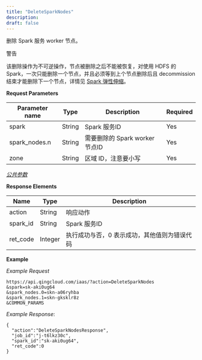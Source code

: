 ```yaml
---
title: "DeleteSparkNodes"
description: 
draft: false
---
```




删除 Spark 服务 worker 节点。

警告

该删除操作为不可逆操作，节点被删除之后不能被恢复，对使用 HDFS 的 Spark，一次只能删除一个节点，并且必须等到上个节点删除后且 decommission 结束才能删除下一个节点，详情见 [Spark 弹性伸缩](https://docs.qingcloud.com/product/big_data/spark.html#id6)。

**Request Parameters**

| Parameter name | Type | Description | Required |
| --- | --- | --- | --- |
| spark | String | Spark 服务ID | Yes |
| spark_nodes.n | String | 需要删除的 Spark worker 节点ID | Yes |
| zone | String | 区域 ID，注意要小写 | Yes |

[_公共参数_](../../../parameters/)

**Response Elements**

| Name | Type | Description |
| --- | --- | --- |
| action | String | 响应动作 |
| spark_id | String | Spark 服务ID |
| ret_code | Integer | 执行成功与否，0 表示成功，其他值则为错误代码 |

**Example**

_Example Request_

```
https://api.qingcloud.com/iaas/?action=DeleteSparkNodes
&spark=sk-aki0ug64
&spark_nodes.0=skn-a06ryhba
&spark_nodes.1=skn-gksklr8z
&COMMON_PARAMS
```

_Example Response_:

```
{
  "action":"DeleteSparkNodesResponse",
  "job_id":"j-t6lkz30c",
  "spark_id":"sk-aki0ug64",
  "ret_code":0
}
```
